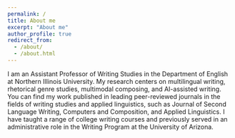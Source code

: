 ```yaml
---
permalink: /
title: About me
excerpt: "About me"
author_profile: true
redirect_from: 
  - /about/
  - /about.html
---
```


I am an Assistant Professor of Writing Studies in the Department of English at Northern Illinois University. My research centers on multilingual writing, rhetorical genre studies, multimodal composing, and AI-assisted writing. You can find my work published in leading peer-reviewed journals in the fields of writing studies and applied linguistics, such as Journal of Second Language Writing, Computers and Composition, and Applied Linguistics. I have taught a range of college writing courses and previously served in an administrative role in the Writing Program at the University of Arizona.


